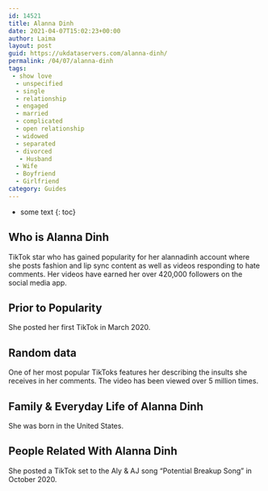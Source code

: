 ```yaml
---
id: 14521
title: Alanna Dinh
date: 2021-04-07T15:02:23+00:00
author: Laima
layout: post
guid: https://ukdataservers.com/alanna-dinh/
permalink: /04/07/alanna-dinh
tags:
 - show love
  - unspecified
  - single
  - relationship
  - engaged
  - married
  - complicated
  - open relationship
  - widowed
  - separated
  - divorced
   - Husband
  - Wife
  - Boyfriend
  - Girlfriend
category: Guides
---
```


* some text
{: toc}


## Who is Alanna Dinh
                  
                  
                  
TikTok star who has gained popularity for her alannadinh account where she posts fashion and lip sync content as well as videos responding to hate comments. Her videos have earned her over 420,000 followers on the social media app. 
                  
              
            
              
            
                
                
                
## Prior to Popularity
                  
                  
                  
She posted her first TikTok in March 2020. 
                  
              
            
              
            
                
                
                
## Random data
                  
                  
                  
One of her most popular TikToks features her describing the insults she receives in her comments. The video has been viewed over 5 million times. 
                  
              
            
              
            
                
                
                
## Family & Everyday Life of Alanna Dinh
                  
                  
                  
She was born in the United States. 
                  
              
            
              
            
                
                
                
## People Related With Alanna Dinh
                  
                  
                  
She posted a TikTok set to the Aly & AJ song &#8220;Potential Breakup Song&#8221; in October 2020. 
                  
              
            
              
            
                
              
            
              
              
            
            
              
            
          
          
          